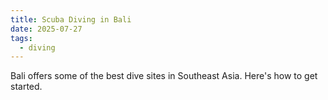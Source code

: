 ```yaml
---
title: Scuba Diving in Bali
date: 2025-07-27
tags:
  - diving
---
```


Bali offers some of the best dive sites in Southeast Asia. Here's how to get started.
